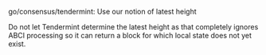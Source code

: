 go/consensus/tendermint: Use our notion of latest height

Do not let Tendermint determine the latest height as that completely ignores
ABCI processing so it can return a block for which local state does not yet
exist.
